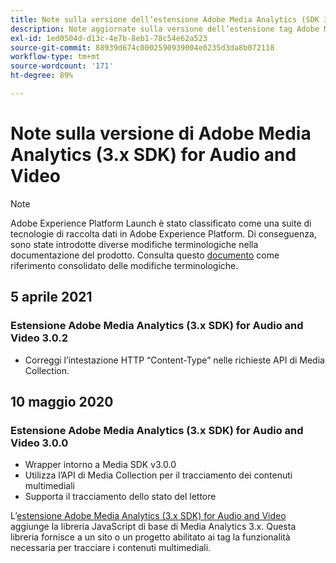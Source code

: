 ```yaml
---
title: Note sulla versione dell’estensione Adobe Media Analytics (SDK 3.x) per audio e video
description: Note aggiornate sulla versione dell’estensione tag Adobe Media Analytics (SDK 3.x) for Audio and Video in Adobe Experience Platform.
exl-id: 1ed0504d-d13c-4e7b-8eb1-78c54e62a523
source-git-commit: 88939d674c0002590939004e0235d3da8b072118
workflow-type: tm+mt
source-wordcount: '171'
ht-degree: 89%

---
```


# Note sulla versione di Adobe Media Analytics (3.x SDK) for Audio and Video

>[!NOTE]
>
>Adobe Experience Platform Launch è stato classificato come una suite di tecnologie di raccolta dati in Adobe Experience Platform. Di conseguenza, sono state introdotte diverse modifiche terminologiche nella documentazione del prodotto. Consulta questo [documento](../../../term-updates.md) come riferimento consolidato delle modifiche terminologiche.

## 5 aprile 2021

### Estensione Adobe Media Analytics (3.x SDK) for Audio and Video 3.0.2

* Correggi l’intestazione HTTP “Content-Type” nelle richieste API di Media Collection.

## 10 maggio 2020

### Estensione Adobe Media Analytics (3.x SDK) for Audio and Video 3.0.0

* Wrapper intorno a Media SDK v3.0.0
* Utilizza l’API di Media Collection per il tracciamento dei contenuti multimediali
* Supporta il tracciamento dello stato del lettore

L’[estensione Adobe Media Analytics (3.x SDK) for Audio and Video](./overview.md) aggiunge la libreria JavaScript di base di Media Analytics 3.x. Questa libreria fornisce a un sito o un progetto abilitato ai tag la funzionalità necessaria per tracciare i contenuti multimediali.
